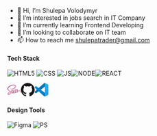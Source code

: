 - 👋 Hi, I’m Shulepa Volodymyr
- 👀 I’m interested in jobs search in IT Company
- 🌱 I’m currently learning Frontend Developing
- 💞️ I’m looking to collaborate on IT team
- 📫 How to reach me shulepatrader@gmail.com


#### Tech Stack

<img width="32px" alt="HTML5" src="https://user-images.githubusercontent.com/36140849/97833637-adb02980-1c8a-11eb-8592-89a6356eba9b.png" />       <img width="32px" alt="CSS" src="https://user-images.githubusercontent.com/36140849/97772550-93007800-1b05-11eb-99dc-e5ca02c928e0.png" />       <img width="32px" alt="JS" src="https://user-images.githubusercontent.com/36140849/97772525-651b3380-1b05-11eb-8694-d3f6afba9dbf.png" /><img width="32px" alt="NODE" src="https://user-images.githubusercontent.com/36140849/97772467-bd9e0100-1b04-11eb-8cad-3e5e2518f331.png" /><img width="32px" alt="REACT" src="https://user-images.githubusercontent.com/36140849/97772583-c3481680-1b05-11eb-9487-7401ef226ee3.png" />


<img alt="Sass" width="32px" src="https://raw.githubusercontent.com/github/explore/80688e429a7d4ef2fca1e82350fe8e3517d3494d/topics/sass/sass.png" /><img  alt="GitHub" width="32px" src="https://raw.githubusercontent.com/github/explore/78df643247d429f6cc873026c0622819ad797942/topics/github/github.png" /><img alt="Visual Studio Code" width="32px" src="https://raw.githubusercontent.com/github/explore/80688e429a7d4ef2fca1e82350fe8e3517d3494d/topics/visual-studio-code/visual-studio-code.png" />

#### Design Tools

<img width="32px" alt="Figma" src="https://user-images.githubusercontent.com/36140849/97833487-51e5a080-1c8a-11eb-8852-600a52693d5a.png" />   <img width="32px" alt="PS" src="https://user-images.githubusercontent.com/36140849/97772829-d8be4000-1b07-11eb-882f-5ecae5908458.png" />

